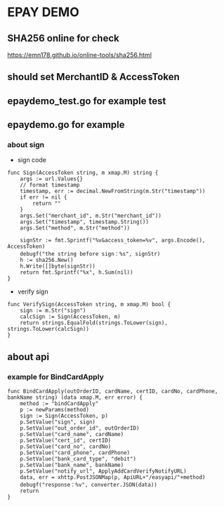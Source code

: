 # EPAY DEMO

## SHA256 online for check
https://emn178.github.io/online-tools/sha256.html
## should set MerchantID & AccessToken
## epaydemo_test.go for example test
## epaydemo.go for example
### about sign
* sign code
```
func Sign(AccessToken string, m xmap.M) string {
	args := url.Values{}
	// format timestamp
	timestamp, err := decimal.NewFromString(m.Str("timestamp"))
	if err != nil {
		return ""
	}
	args.Set("merchant_id", m.Str("merchant_id"))
	args.Set("timestamp", timestamp.String())
	args.Set("method", m.Str("method"))

	signStr := fmt.Sprintf("%v&access_token=%v", args.Encode(), AccessToken)
	debugf("the string before sign：%s", signStr)
	h := sha256.New()
	h.Write([]byte(signStr))
	return fmt.Sprintf("%x", h.Sum(nil))
}
```
* verify sign
```
func VerifySign(AccessToken string, m xmap.M) bool {
	sign := m.Str("sign")
	calcSign := Sign(AccessToken, m)
	return strings.EqualFold(strings.ToLower(sign), strings.ToLower(calcSign))
}
```

## about api
### example for BindCardApply
```
func BindCardApply(outOrderID, cardName, certID, cardNo, cardPhone, bankName string) (data xmap.M, err error) {
	method := "bindCardApply"
	p := newParams(method)
	sign := Sign(AccessToken, p)
	p.SetValue("sign", sign)
	p.SetValue("out_order_id", outOrderID)
	p.SetValue("card_name", cardName)
	p.SetValue("cert_id", certID)
	p.SetValue("card_no", cardNo)
	p.SetValue("card_phone", cardPhone)
	p.SetValue("bank_card_type", "debit")
	p.SetValue("bank_name", bankName)
	p.SetValue("notify_url", ApplyAddCardVerifyNotifyURL)
	data, err = xhttp.PostJSONMap(p, ApiURL+"/easyapi/"+method)
	debugf("response：%v", converter.JSON(data))
	return
}
```
